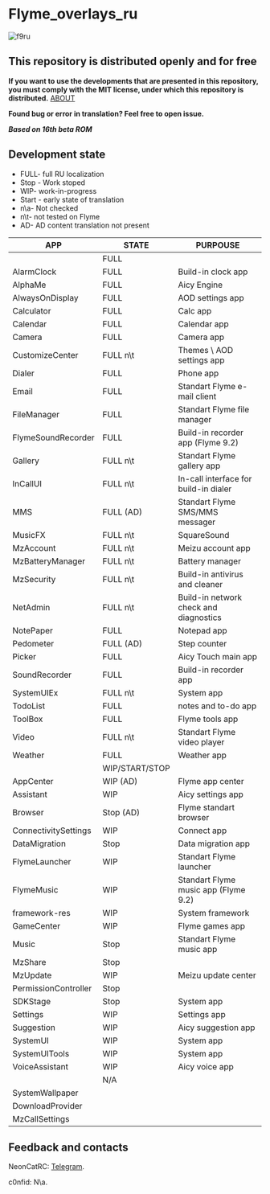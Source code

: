 # Flyme_overlays_ru

![f9ru](https://user-images.githubusercontent.com/48006934/175773266-31f9adde-1e08-467f-861b-fca7d3bad649.png)

## This repository is distributed openly and for free

**If you want to use the developments that are presented in this repository, you must comply with the MIT license, under which this repository is distributed.** [ABOUT]

**Found bug or error in translation? Feel free to open issue.**

***Based on 16th beta ROM***

## Development state

- FULL- full RU localization
- Stop - Work stoped
- WIP- work-in-progress
- Start - early state of translation
- n\a- Not checked
- n\t- not tested on Flyme
- AD- AD content translation not present

| APP | STATE | PURPOUSE |
| ------ | ------ | ------ |
|  | FULL |  |
| AlarmClock | FULL | Build-in clock app |
| AlphaMe | FULL | Aicy Engine |
| AlwaysOnDisplay | FULL | AOD settings app |
| Calculator | FULL | Calc app |
| Calendar | FULL | Calendar app |
| Camera | FULL | Camera app |
| CustomizeCenter | FULL n\t | Themes \ AOD settings app |
| Dialer | FULL | Phone app |
| Email | FULL | Standart Flyme e-mail client |
| FileManager | FULL | Standart Flyme file manager |
| FlymeSoundRecorder | FULL | Build-in recorder app (Flyme 9.2) |
| Gallery | FULL n\t | Standart Flyme gallery app |
| InCallUI | FULL n\t | In-call interface for build-in dialer |
| MMS | FULL (AD) | Standart Flyme SMS/MMS messager |
| MusicFX | FULL n\t | SquareSound |
| MzAccount | FULL n\t | Meizu account app |
| MzBatteryManager | FULL n\t | Battery manager |
| MzSecurity | FULL n\t | Build-in antivirus and cleaner |
| NetAdmin | FULL n\t | Build-in network check and diagnostics |
| NotePaper | FULL | Notepad app |
| Pedometer | FULL (AD) | Step counter |
| Picker | FULL | Aicy Touch main app |
| SoundRecorder | FULL | Build-in recorder app |
| SystemUIEx | FULL n\t | System app |
| TodoList | FULL | notes and to-do app |
| ToolBox | FULL | Flyme tools app |
| Video | FULL n\t | Standart Flyme video player |
| Weather | FULL | Weather app |
|  | WIP/START/STOP |  |
| AppCenter | WIP (AD) | Flyme app center |
| Assistant | WIP | Aicy settings app |
| Browser | Stop (AD) | Flyme standart browser |
| ConnectivitySettings | WIP | Connect app |
| DataMigration | Stop | Data migration app |
| FlymeLauncher | WIP | Standart Flyme launcher |
| FlymeMusic | WIP | Standart Flyme music app (Flyme 9.2) |
| framework-res | WIP | System framework |
| GameCenter | WIP | Flyme games app |
| Music | Stop | Standart Flyme music app |
| MzShare | Stop |  |
| MzUpdate | WIP | Meizu update center |
| PermissionController | Stop |  |
| SDKStage | Stop | System app |
| Settings | WIP | Settings app |
| Suggestion | WIP | Aicy suggestion app |
| SystemUI | WIP | System app |
| SystemUITools | WIP | System app |
| VoiceAssistant | WIP | Aicy voice app |
|  | N/A |  |
| SystemWallpaper | | |
| DownloadProvider |  |  |
| MzCallSettings |  |  |

## Feedback and contacts

NeonCatRC: [Telegram][TelegramNeon].

c0nfid: N\a.

[TelegramNeon]: <t.me/neoncatrc>
[ABOUT]: <https://mit-license.org/>

